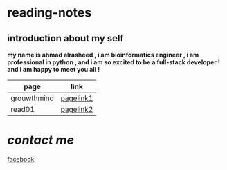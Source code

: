 # reading-notes

## introduction about my self
 **my name is ahmad alrasheed , i am bioinformatics engineer , i am professional in python , and i am so excited to be a full-stack developer ! and i am happy to meet you all !**

| page        | link                    |
| ----------- | -----------             |
| grouwthmind | [pagelink1](lab02.md)   |
| read01      | [pagelink2](read01.md)  |

# ***contact me***

[facebook](https://www.facebook.com)


